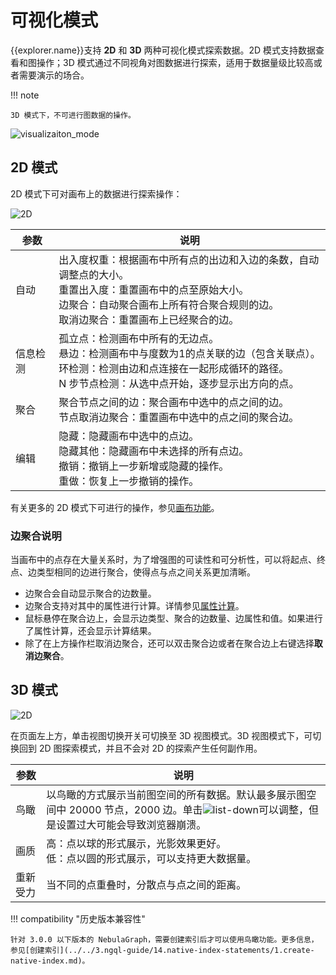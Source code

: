 # 可视化模式

{{explorer.name}}支持 **2D** 和 **3D** 两种可视化模式探索数据。2D 模式支持数据查看和图操作；3D 模式通过不同视角对图数据进行探索，适用于数据量级比较高或者需要演示的场合。

!!! note

    3D 模式下，不可进行图数据的操作。

![visualizaiton_mode](https://docs-cdn.nebula-graph.com.cn/figures/visualization-22-04-06_cn.gif)

## 2D 模式

2D 模式下可对画布上的数据进行探索操作：

![2D](https://docs-cdn.nebula-graph.com.cn/figures/2d-mode-220712-cn.png)

| 参数       | 说明                                                         |
| ---------- | ------------------------------------------------------------ |
| 自动 | 出入度权重：根据画布中所有点的出边和入边的条数，自动调整点的大小。<br />重置出入度：重置画布中的点至原始大小。<br />边聚合：自动聚合画布上所有符合聚合规则的边。<br />取消边聚合：重置画布上已经聚合的边。    |
| 信息检测   | 孤立点：检测画布中所有的无边点。<br />悬边：检测画布中与度数为1的点关联的边（包含关联点）。<br />环检测：检测由边和点连接在一起形成循环的路径。<br />N 步节点检测：从选中点开始，逐步显示出方向的点。 |
|聚合 | 聚合节点之间的边：聚合画布中选中的点之间的边。<br />节点取消边聚合：重置画布中选中的点之间的聚合边。|
| 编辑   | 隐藏：隐藏画布中选中的点边。<br />隐藏其他：隐藏画布中未选择的所有点边。<br />撤销：撤销上一步新增或隐藏的操作。<br />重做：恢复上一步撤销的操作。 |

有关更多的 2D 模式下可进行的操作，参见[画布功能](canvas-overview.md)。

### 边聚合说明

当画布中的点存在大量关系时，为了增强图的可读性和可分析性，可以将起点、终点、边类型相同的边进行聚合，使得点与点之间关系更加清晰。

- 边聚合会自动显示聚合的边数量。
- 边聚合支持对其中的属性进行计算。详情参见[属性计算](../graph-explorer/property-calculation.md)。
- 鼠标悬停在聚合边上，会显示边类型、聚合的边数量、边属性和值。如果进行了属性计算，还会显示计算结果。
- 除了在上方操作栏取消边聚合，还可以双击聚合边或者在聚合边上右键选择**取消边聚合**。

## 3D 模式

![2D](https://docs-cdn.nebula-graph.com.cn/figures/3d-mode-220712-cn.png)

在页面左上方，单击视图切换开关可切换至 3D 视图模式。3D 视图模式下，可切换回到 2D 图探索模式，并且不会对 2D 的探索产生任何副作用。

| 参数     | 说明                                                         |
| -------- | ------------------------------------------------------------ |
| 鸟瞰     | 以鸟瞰的方式展示当前图空间的所有数据。默认最多展示图空间中 20000 节点，2000 边。单击![list-down](https://docs-cdn.nebula-graph.com.cn/figures/list-down-220712.png)可以调整，但是设置过大可能会导致浏览器崩溃。                        |
| 画质     | 高：点以球的形式展示，光影效果更好。<br />低：点以圆的形式展示，可以支持更大数据量。 |
| 重新受力 | 当不同的点重叠时，分散点与点之间的距离。 |

!!! compatibility "历史版本兼容性"

    针对 3.0.0 以下版本的 NebulaGraph，需要创建索引后才可以使用鸟瞰功能。更多信息，参见[创建索引](../../3.ngql-guide/14.native-index-statements/1.create-native-index.md)。
